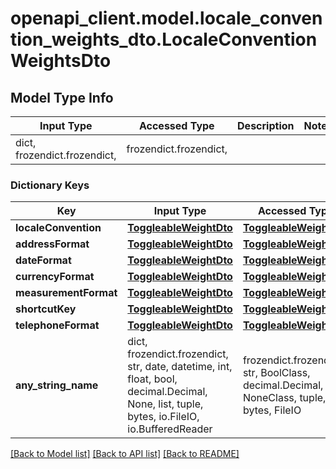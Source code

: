 # openapi_client.model.locale_convention_weights_dto.LocaleConventionWeightsDto

## Model Type Info
Input Type | Accessed Type | Description | Notes
------------ | ------------- | ------------- | -------------
dict, frozendict.frozendict,  | frozendict.frozendict,  |  | 

### Dictionary Keys
Key | Input Type | Accessed Type | Description | Notes
------------ | ------------- | ------------- | ------------- | -------------
**localeConvention** | [**ToggleableWeightDto**](ToggleableWeightDto.md) | [**ToggleableWeightDto**](ToggleableWeightDto.md) |  | [optional] 
**addressFormat** | [**ToggleableWeightDto**](ToggleableWeightDto.md) | [**ToggleableWeightDto**](ToggleableWeightDto.md) |  | [optional] 
**dateFormat** | [**ToggleableWeightDto**](ToggleableWeightDto.md) | [**ToggleableWeightDto**](ToggleableWeightDto.md) |  | [optional] 
**currencyFormat** | [**ToggleableWeightDto**](ToggleableWeightDto.md) | [**ToggleableWeightDto**](ToggleableWeightDto.md) |  | [optional] 
**measurementFormat** | [**ToggleableWeightDto**](ToggleableWeightDto.md) | [**ToggleableWeightDto**](ToggleableWeightDto.md) |  | [optional] 
**shortcutKey** | [**ToggleableWeightDto**](ToggleableWeightDto.md) | [**ToggleableWeightDto**](ToggleableWeightDto.md) |  | [optional] 
**telephoneFormat** | [**ToggleableWeightDto**](ToggleableWeightDto.md) | [**ToggleableWeightDto**](ToggleableWeightDto.md) |  | [optional] 
**any_string_name** | dict, frozendict.frozendict, str, date, datetime, int, float, bool, decimal.Decimal, None, list, tuple, bytes, io.FileIO, io.BufferedReader | frozendict.frozendict, str, BoolClass, decimal.Decimal, NoneClass, tuple, bytes, FileIO | any string name can be used but the value must be the correct type | [optional]

[[Back to Model list]](../../README.md#documentation-for-models) [[Back to API list]](../../README.md#documentation-for-api-endpoints) [[Back to README]](../../README.md)

